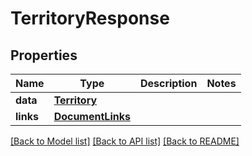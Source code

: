 # TerritoryResponse

## Properties
Name | Type | Description | Notes
------------ | ------------- | ------------- | -------------
**data** | [**Territory**](Territory.md) |  | 
**links** | [**DocumentLinks**](DocumentLinks.md) |  | 

[[Back to Model list]](../README.md#documentation-for-models) [[Back to API list]](../README.md#documentation-for-api-endpoints) [[Back to README]](../README.md)


